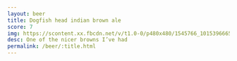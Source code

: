 ```yaml
---
layout: beer
title: Dogfish head indian brown ale
score: 7
img: https://scontent.xx.fbcdn.net/v/t1.0-0/p480x480/1545766_10153966653998745_8815895665252384924_n.jpg?oh=4037a5e41c3f2e13c364efc362cd5f5d&oe=58DE4B1C
desc: One of the nicer browns I’ve had
permalink: /beer/:title.html
---
```

